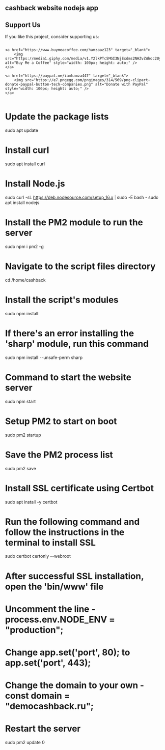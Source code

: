 ## cashback website nodejs app

## Support Us

If you like this project, consider supporting us:

<div style="display: flex; gap: 10px;">

    <a href="https://www.buymeacoffee.com/hamzaaz123" target="_blank">
        <img src="https://media1.giphy.com/media/v1.Y2lkPTc5MGI3NjExdms2NHZvZWhoc2UybXlpN2NrY3AybXVlYXR6a3AycXlmZTBibXBydSZlcD12MV9pbnRlcm5hbF9naWZfYnlfaWQmY3Q9cw/513lZvPf6khjIQFibF/giphy.webp" alt="Buy Me a Coffee" style="width: 100px; height: auto;" />
    </a>

    <a href="https://paypal.me/iamhamza447" target="_blank">
        <img src="https://e7.pngegg.com/pngimages/314/569/png-clipart-donate-paypal-button-tech-companies.png" alt="Donate with PayPal" style="width: 100px; height: auto;" />
    </a>

</div>





# Update the package lists
sudo apt update

# Install curl
sudo apt install curl

# Install Node.js
sudo curl -sL https://deb.nodesource.com/setup_16.x | sudo -E bash -
sudo apt install nodejs

# Install the PM2 module to run the server
sudo npm i pm2 -g

# Navigate to the script files directory
cd /home/cashback

# Install the script's modules
sudo npm install

# If there's an error installing the 'sharp' module, run this command
sudo npm install --unsafe-perm sharp

# Command to start the website server
sudo npm start

# Setup PM2 to start on boot
sudo pm2 startup

# Save the PM2 process list
sudo pm2 save

# Install SSL certificate using Certbot
sudo apt install -y certbot

# Run the following command and follow the instructions in the terminal to install SSL
sudo certbot certonly --webroot

# After successful SSL installation, open the 'bin/www' file
# Uncomment the line - process.env.NODE_ENV = "production";
# Change app.set('port', 80); to app.set('port', 443);
# Change the domain to your own - const domain = "democashback.ru";
# Restart the server
sudo pm2 update 0

